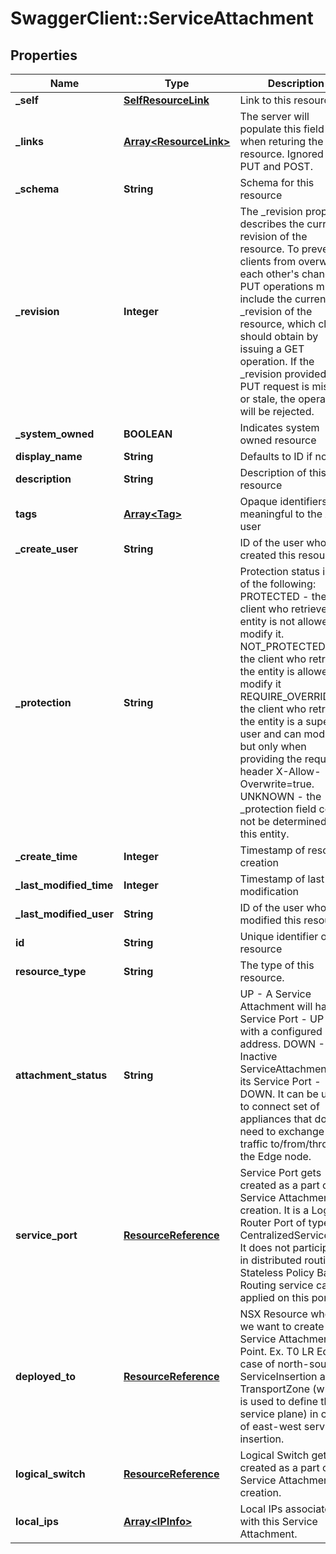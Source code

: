 # SwaggerClient::ServiceAttachment

## Properties
Name | Type | Description | Notes
------------ | ------------- | ------------- | -------------
**_self** | [**SelfResourceLink**](SelfResourceLink.md) | Link to this resource | [optional] 
**_links** | [**Array&lt;ResourceLink&gt;**](ResourceLink.md) | The server will populate this field when returing the resource. Ignored on PUT and POST. | [optional] 
**_schema** | **String** | Schema for this resource | [optional] 
**_revision** | **Integer** | The _revision property describes the current revision of the resource. To prevent clients from overwriting each other&#39;s changes, PUT operations must include the current _revision of the resource, which clients should obtain by issuing a GET operation. If the _revision provided in a PUT request is missing or stale, the operation will be rejected. | [optional] 
**_system_owned** | **BOOLEAN** | Indicates system owned resource | [optional] 
**display_name** | **String** | Defaults to ID if not set | [optional] 
**description** | **String** | Description of this resource | [optional] 
**tags** | [**Array&lt;Tag&gt;**](Tag.md) | Opaque identifiers meaningful to the API user | [optional] 
**_create_user** | **String** | ID of the user who created this resource | [optional] 
**_protection** | **String** | Protection status is one of the following: PROTECTED - the client who retrieved the entity is not allowed             to modify it. NOT_PROTECTED - the client who retrieved the entity is allowed                 to modify it REQUIRE_OVERRIDE - the client who retrieved the entity is a super                    user and can modify it, but only when providing                    the request header X-Allow-Overwrite&#x3D;true. UNKNOWN - the _protection field could not be determined for this           entity.  | [optional] 
**_create_time** | **Integer** | Timestamp of resource creation | [optional] 
**_last_modified_time** | **Integer** | Timestamp of last modification | [optional] 
**_last_modified_user** | **String** | ID of the user who last modified this resource | [optional] 
**id** | **String** | Unique identifier of this resource | [optional] 
**resource_type** | **String** | The type of this resource. | [optional] 
**attachment_status** | **String** | UP - A Service Attachment will have its Service Port - UP and with a configured IP address. DOWN - An Inactive ServiceAttachment has its Service Port - DOWN. It can be used to connect set of appliances that do not need to exchange traffic to/from/through the Edge node. | [optional] [default to &#39;UP&#39;]
**service_port** | [**ResourceReference**](ResourceReference.md) | Service Port gets created as a part of Service Attachment creation. It is a Logical Router Port of type CentralizedServicePort. It does not participate in distributed routing. Stateless Policy Based Routing service can be applied on this port. | [optional] 
**deployed_to** | [**ResourceReference**](ResourceReference.md) | NSX Resource where we want to create Service Attachment Point. Ex. T0 LR Edge in case of north-south ServiceInsertion and a TransportZone (which is used to define the service plane) in case of east-west service insertion. | 
**logical_switch** | [**ResourceReference**](ResourceReference.md) | Logical Switch gets created as a part of Service Attachment creation. | [optional] 
**local_ips** | [**Array&lt;IPInfo&gt;**](IPInfo.md) | Local IPs associated with this Service Attachment. | [optional] 



